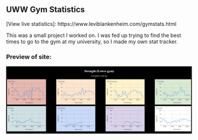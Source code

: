 <h2>UWW Gym Statistics</h2>
[View live statistics]: https://www.leviblankenheim.com/gymstats.html
<p>This was a small project I worked on. I was fed up trying to find the best times to go to the gym at my university, so I made my own stat tracker.</p>

<h3>Preview of site:</h3>
<img src="gymstats.png"/>
